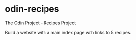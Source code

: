 # odin-recipes

The Odin Project - Recipes Project


Build a website with a main index page with links to 5 recipes.

